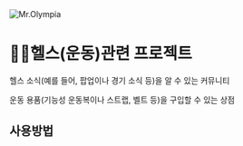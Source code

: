 <img src="https://github.com/user-attachments/assets/ad1ffd28-2e11-40cb-b2a9-0fa842de3980" alt="Mr.Olympia">

<h1>💪🏻헬스(운동)관련 프로젝트</h1>

<p>헬스 소식(예를 들어, 팝업이나 경기 소식 등)을 알 수 있는 커뮤니티</p>
<p>운동 용품(기능성 운동복이나 스트랩, 벨트 등)을 구입할 수 있는 상점</p>

<h2>사용방법</h2>
<p></p>
